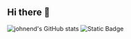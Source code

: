 ## Hi there 👋

<!--
**johnend/johnend** is a ✨ _special_ ✨ repository because its `README.md` (this file) appears on your GitHub profile.

Here are some ideas to get you started:

- 🔭 I’m currently working on ...
- 🌱 I’m currently learning ...
- 👯 I’m looking to collaborate on ...
- 🤔 I’m looking for help with ...
- 💬 Ask me about ...
- 📫 How to reach me: ...
- 😄 Pronouns: ...
- ⚡ Fun fact: ...
-->
![johnend's GitHub stats](https://github-readme-stats.vercel.app/api?username=johnend&show_icons=true&theme=rose_pine)
![Static Badge](https://img.shields.io/badge/LinkedIn%20-%20https%3A%2F%2Fwww.linkedin.com%2Fin%2Fjohnenderby%2F?style=plastic&logo=linksys&logoColor=white&logoSize=auto&link=https%3A%2F%2Fwww.linkedin.com%2Fin%2Fjohnenderby%2F)

